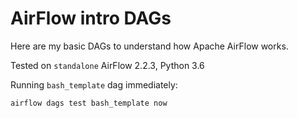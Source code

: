 # AirFlow intro DAGs

Here are my basic DAGs to understand how
Apache AirFlow works.

Tested on `standalone` AirFlow 2.2.3, Python 3.6


Running `bash_template` dag immediately:
```bash
airflow dags test bash_template now
```
